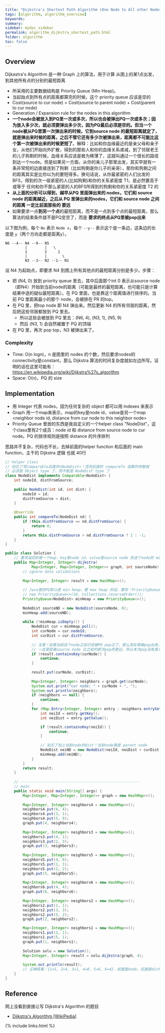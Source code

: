 ```yaml
---
title: "Dijkstra's Shortest Path Algorithm (One Node to All other Nodes in Graph)"
tags: [algorithm, algorithm_overview]
keywords:
summary:
sidebar: mydoc_sidebar
permalink: algorithm_dijkstra_shortest_path.html
folder: algorithm
toc: false
---
```


## Overview
Dijkastra's Algorithm 是一种 Graph 上的算法，用于计算 从图上的某1点出发，到其他所有点的分别的最短距离
* 所采用的主要数据结构是 Priority Queue (Min Heap)。
* 当起始点到所有点的距离都算完的时候，这个 priority queue 应该是空的
* Cost(source to cur node) = Cost(source to parent node) + Cost(parent to cur node)
* Generation / Expansion rule for the nodes in this algorithm
* **一个node会被放入到PQ里一次或多次，所以也会被弹出PQ一次或多次；因为放入多少次，就必须要弹出多少次，因为PQ最后必须是空的。但当一个node被从PQ里第一次弹出来的时候，它到source node 的最短距离就定了，就是弹出来时候的距离，之后不管它还有多少次被弹出来，距离都不可能比这个第一次被弹出来的时候更短了**。解释：比如和你血缘最近的是亲父母和亲子女，从他们开始向外扩散，得到的那些人和你的血缘关系递减，到了邻居老王的儿子狗剩的时候，血缘关系应该是极为稀薄了，这就叫通过一个很长的路径到达一个node。但是如果另一方面，从你的亲儿子那里出发，其实早就有一条非常短的边直接连到了狗剩（比如狗剩是你儿子的亲哥），那你和狗剩之间的距离其实是比你以为的要短得多。换句话说，从你最紧密的人们出发的BFS，得到的次一级紧密的人(比如狗剩)和你的关系紧密度 T1，是必然要高于或等于 任何和你不那么紧密的人的BFS所得到的狗剩和你的关系紧密度 T2 的
* **从上面的分析可以得到，越早从PQ 里面弹出来的 nodes，它们和 source node 的距离越近，之后从 PQ 里弹出来的nodes，它们和 source node 之间的距离 一定比前面那些的 要远**
* 如果要求一点**到另一个点**的最短距离，而不是一点到多个点的最短距离，那么 算法的结束条件就不是PQ变空了，而是 **要求的终点从PQ里被pop出来**

以下图为例，每个 `Nx` 表示 `Node x`，每个 `--y--` 表示这个是一条边，这条边的长度是 `y`（两个方向走都是距离y）。
```
N6 --4-- N4 --9-- N5 
         |        |   \
         1        2     1
         |        |       \
         N3 --3-- N2 --1-- N1

```
设 N4 为起始点，即要求 N4 到图上所有其他点的最短距离分别是多少。步骤：
* 把 (N4, 0) 放到 priority queue 里去，其中后面那个int 0 表示从source node（即N4）开始到当前node的距离（可能是最终的最短距离，也可能只是计算结果中途的疑似最短距离）。在 PQ 里面，也是靠这个距离值进行排序的。当前 PQ 里距离最小的那个 node，会被排在 PR 的top。
* 在 PQ 里，把top node 即 N4 弹出来。然后更新 N4 的所有邻居的距离，然后把这些邻居都放到 PQ 里去。
  * 所以这些会被放到 PQ 里去：(N6, 4), (N3, 1), (N5, 9)
  * 然后 (N3, 1) 会自然被置于 PQ 的顶端
* 在 PQ 里，再次 pop top，N3 被弹出来了。

### Complexity
* Time: O(n logn)，n 是图里的 nodes 的个数，然后要求nodes的connectivity是constant，那么 Dijkstra 算法的时间复杂度就如左边所写。证明的话在这里可能有：https://en.wikipedia.org/wiki/Dijkstra%27s_algorithm
* Space: O(n)，PQ 的 size
  
## Implementation
* 用 Integer 代表 nodes，因为任何复杂的 object 都可以用 indexes 来表示
* Graph 用一个map来表示，map的key是node id，value是另一个map <neighbor node id, distance from cur node to this neighbor node>
* Priority Queue 里放的东西是我自定义的一个helper class "NodeDist"，这个class里有2个成员：node id 和 distance from source node to cur node。PQ 的排序规则是按照 distance 的升序排列

思路并不复杂，代码也不长，去掉前面的helper function 和后面的 main function，主干的 Dijkstra 逻辑 也就 40行
```java
// helper class
// 别忘了写Comparable后面的<NodeDist>！否则后面的 compareTo 函数的参数就
// 必须是 Object type 了，而不能是 NodeDist type 了
class NodeDist implements Comparable<NodeDist> {
    int nodeId, distFromSource;
    
    public NodeDist(int id, int dist) {
        nodeId = id;
        distFromSource = dist;
    }
    
    @Override
    public int compareTo(NodeDist nd) {
        if (this.distFromSource == nd.distFromSource) {
            return 0;
        }
        return this.distFromSource > nd.distFromSource ? 1 : -1;
    }
}

public class Solution {
    // 要求返回的是一个map，key是node id，value是source node 到这个node的 min distance
    public Map<Integer, Integer> dijkstra(
            Map<Integer, Map<Integer, Integer>> graph, int sourceNode) {
        // ignore data validations
        
        Map<Integer, Integer> result = new HashMap<>();
        
        // Java里的PQ默认是 min heap，要 max heap 的话，要写：PriorityQueue<Integer> pq = 
        // new PriorityQueue<>(10, Collections.reverseOrder());
        PriorityQueue<NodeDist> minHeap = new PriorityQueue<>();
        
        NodeDist sourceND = new NodeDist(sourceNode, 0);
        minHeap.add(sourceND);
        
        while (!minHeap.isEmpty()) {
            NodeDist cur = minHeap.poll();
            int curNode = cur.nodeId;
            int curDist = cur.distFromSource;
            
            // 注意！如果当前这个node之前已经被PQ pop过了，那么现在再被pop出来，
            // 一定是距离source node 比之前的那次pop的更远，所以本次pop没有意义，直接抛弃
            if (result.containsKey(curNode)) {
                continue;
            }
            
            result.put(curNode, curDist);
            
            Map<Integer, Integer> neighbors = graph.get(curNode);
            System.out.print("cur node: " + curNode + ", ");
            System.out.println(neighbors);
            if (neighbors == null) {
                continue;
            }
            for (Map.Entry<Integer, Integer> entry : neighbors.entrySet()) {
                int neiId = entry.getKey();
                int neiDist = entry.getValue();

                if (result.containsKey(neiId)) {
                    continue;
                }
                
                // 别忘了加上当前node的dist！当前node算是 parent node
                NodeDist neiND = new NodeDist(neiId, neiDist + curDist);
                minHeap.add(neiND);
            }
        }
        return result;
    }
    
    // ------------------------------------------------------
    // main
    public static void main(String[] args) {
        Map<Integer, Map<Integer, Integer>> graph = new HashMap<>();
        
        Map<Integer, Integer> neighbors4 = new HashMap<>();
        neighbors4.put(6, 4);
        neighbors4.put(3, 1);
        neighbors4.put(5, 9);
        graph.put(4, neighbors4);
        
        Map<Integer, Integer> neighbors3 = new HashMap<>();
        neighbors3.put(4, 1);
        neighbors3.put(2, 3);
        graph.put(3, neighbors3);
        
        Map<Integer, Integer> neighbors5 = new HashMap<>();
        neighbors5.put(4, 9);
        neighbors5.put(1, 1);
        neighbors5.put(2, 2);
        graph.put(5, neighbors5);
        
        Map<Integer, Integer> neighbors6 = new HashMap<>();
        neighbors6.put(4, 4);
        graph.put(6, neighbors6);        
        
        Map<Integer, Integer> neighbors2 = new HashMap<>();
        neighbors2.put(1, 1);
        neighbors2.put(3, 3);
        neighbors2.put(5, 2);
        graph.put(2, neighbors2); 

        Map<Integer, Integer> neighbors1 = new HashMap<>();
        neighbors1.put(2, 1);
        neighbors1.put(5, 1);
        graph.put(1, neighbors1);
        
        Solution solu = new Solution();
        Map<Integer, Integer> result = solu.dijkstra(graph, 4);
        
        System.out.println(result);
        // 正确答案：{1=5, 2=4, 3=1, 4=0, 5=6, 6=4}，前面是node，后面是distance
    }
} 
```

## Reference
网上没看到直接让写 Dijkstra's Algorithm 的题目
* [Dijkstra's Algorithm [WikiPedia]](https://en.wikipedia.org/wiki/Dijkstra%27s_algorithm)

{% include links.html %}
